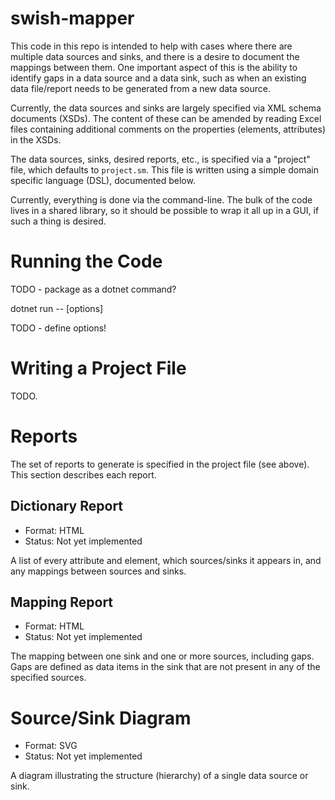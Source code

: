 # swish-mapper

This code in this repo is intended to help with cases where there are multiple data sources
and sinks, and there is a desire to document the mappings between them. One important aspect
of this is the ability to identify gaps in a data source and a data sink, such as when an
existing data file/report needs to be generated from a new data source.

Currently, the data sources and sinks are largely specified via XML schema documents (XSDs).
The content of these can be amended by reading Excel files containing additional comments
on the properties (elements, attributes) in the XSDs.

The data sources, sinks, desired reports, etc., is specified via a "project" file, which
defaults to `project.sm`. This file is written using a simple domain specific language (DSL),
documented below.

Currently, everything is done via the command-line.
The bulk of the code lives in a shared library, so it should be possible to wrap it all up
in a GUI, if such a thing is desired.


# Running the Code

TODO - package as a dotnet command?

dotnet run -- [options]

TODO - define options!


# Writing a Project File

TODO.


# Reports

The set of reports to generate is specified in the project file (see above).
This section describes each report.

## Dictionary Report

* Format: HTML
* Status: Not yet implemented

A list of every attribute and element, which sources/sinks it appears in, and
any mappings between sources and sinks.


## Mapping Report

* Format: HTML
* Status: Not yet implemented

The mapping between one sink and one or more sources, including gaps.
Gaps are defined as data items in the sink that are not present in any of the
specified sources.


# Source/Sink Diagram

* Format: SVG
* Status: Not yet implemented

A diagram illustrating the structure (hierarchy) of a single data source or sink.


